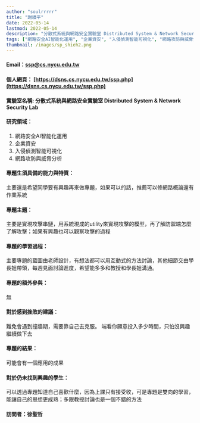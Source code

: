 ```yaml
---
author: "soulrrrrr"
title: "謝續平"
date: 2022-05-14
lastmod: 2022-05-14
description: "分散式系統與網路安全實驗室 Distributed System & Network Security Lab"
tags: ["網路安全AI智能化運用", "企業資安", "入侵偵測智能可視化", "網路攻防與威脅分析"]
thumbnail: /images/sp_shieh2.png
---
```


#### Email：ssp@cs.nycu.edu.tw

#### 個人網頁： [https://dsns.cs.nycu.edu.tw/ssp.php](https://dsns.cs.nycu.edu.tw/ssp.php)

#### 實驗室名稱: 分散式系統與網路安全實驗室 Distributed System & Network Security Lab

#### 研究領域：

1. 網路安全AI智能化運用
2. 企業資安
3. 入侵偵測智能可視化
4. 網路攻防與威脅分析

#### 專題生須具備的能力與特質：
主要還是希望同學要有興趣再來做專題，如果可以的話，推薦可以修網路概論還有作業系統

#### 專題主題：
主要是實現攻擊串鏈，用系統現成的utility來實現攻擊的模型，再了解防禦端怎麼了解攻擊；如果有興趣也可以觀察攻擊的過程


#### 專題的學習過程：
主要專題的藍圖由老師設計，有想法都可以用互動式的方法討論，其他細節交由學長姐帶領，每週見面討論進度，希望能多多和教授和學長姐溝通。


#### 專題的額外參與：
無

#### 對於感到挫敗的建議：
難免會遇到撞牆期，需要靠自己去克服。
端看你願意投入多少時間，只怕沒興趣繼續做下去


#### 專題的結果：
可能會有一個應用的成果

#### 對於仍未找到興趣的學生：
可以透過專題知道自己喜歡什麼，因為上課只有接受收，可是專題是雙向的學習，能讓自己的思想更成熟；多跟教授討論也是一個不錯的方法


#### 訪問者：徐聖哲